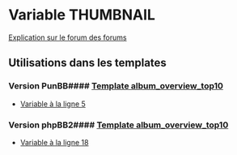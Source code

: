 # Variable THUMBNAIL
[Explication sur le forum des forums](http://forum.forumactif.com/t294113-listing-des-variables#THUMBNAIL)
## Utilisations dans les templates
### Version PunBB#### [Template album_overview_top10](punbb/album_overview_top10.md)
* [Variable à la ligne 5](../punbb/album_overview_top10.tpl#L5)
### Version phpBB2#### [Template album_overview_top10](subsilver/album_overview_top10.md)
* [Variable à la ligne 18](../subsilver/album_overview_top10.tpl#L18)